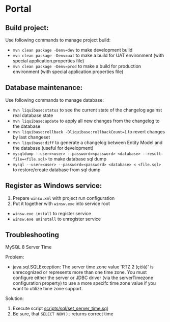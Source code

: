 # Portal

## Build project:

Use following commands to manage project build:

* `mvn clean package -Denv=dev` to make development build
* `mvn clean package -Denv=uat` to make a build for UAT environment (with special application.properties file)
* `mvn clean package -Denv=prod` to make a build for production environment (with special application.properties file)

## Database maintenance:

Use following commands to manage database:

* `mvn liquibase:status` to see the current state of the changelog against real database state
* `mvn liquibase:update` to apply all new changes from the changelog to the database
* `mvn liquibase:rollback -Dliquibase:rollbackCount=1` to revert changes by last changeset
* `mvn liquibase:diff` to generate a changelog between Entity Model and the database (useful for development)
* `mysqldump --user=<user> --password=<password> <database> --result-file=<file.sql>` to make database sql dump
* `mysql --user=<user> --password=<password> <database> < <file.sql>` to restore/create database from sql dump 

## Register as Windows service:

1. Prepare `winsw.xml` with project run configuration
2. Put it together with `winsw.exe` into service root


* `winsw.exe install` to register service
* `winsw.exe uninstall` to unregister service

## Troubleshooting

MySQL 8 Server Time

Problem:
* java.sql.SQLException: The server time zone value 'RTZ 2 (çèìà)' is unrecognized or represents more than one time zone. You must configure either the server or JDBC driver (via the serverTimezone configuration property) to use a more specifc time zone value if you want to utilize time zone support.

Solution:
1. Execute script [scripts/sql/set_server_time.sql](scripts/sql/set_server_time.sql)
2. Be sure, that `SELECT NOW();` returns correct time

